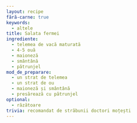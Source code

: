 ```yaml
---
layout: recipe
fără-carne: true
keywords:
  - altele
title: Salata fermei
ingrediente:
  - telemea de vacă maturată
  - 4-5 ouă
  - maioneză
  - smântână
  - pătrunjel
mod_de_preparare:
  - un strat de telemea
  - un strat de ou
  - maioneză și smântână
  - presărează cu pătrunjel
optional:
  - răzătoare
trivia: recomandat de străbunii doctori moțești
---
```


